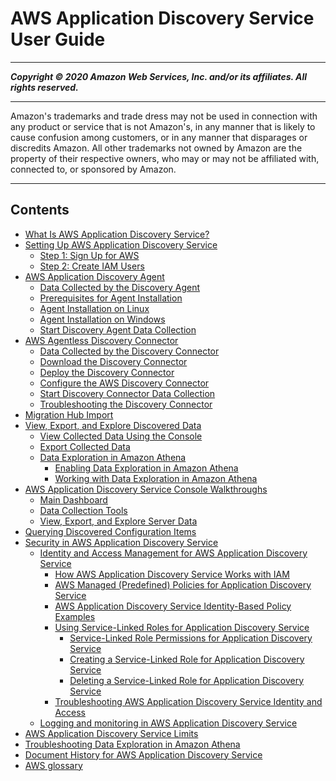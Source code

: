 # AWS Application Discovery Service User Guide

-----
*****Copyright &copy; 2020 Amazon Web Services, Inc. and/or its affiliates. All rights reserved.*****

-----
Amazon's trademarks and trade dress may not be used in 
     connection with any product or service that is not Amazon's, 
     in any manner that is likely to cause confusion among customers, 
     or in any manner that disparages or discredits Amazon. All other 
     trademarks not owned by Amazon are the property of their respective
     owners, who may or may not be affiliated with, connected to, or 
     sponsored by Amazon.

-----
## Contents
+ [What Is AWS Application Discovery Service?](what-is-appdiscovery.md)
+ [Setting Up AWS Application Discovery Service](setting-up.md)
   + [Step 1: Sign Up for AWS](setting-up-signup.md)
   + [Step 2: Create IAM Users](setting-up-iam.md)
+ [AWS Application Discovery Agent](discovery-agent.md)
   + [Data Collected by the Discovery Agent](agent-data-collected.md)
   + [Prerequisites for Agent Installation](gen-prep-agents.md)
   + [Agent Installation on Linux](install_on_linux.md)
   + [Agent Installation on Windows](install_on_windows.md)
   + [Start Discovery Agent Data Collection](start-agent-data-collection.md)
+ [AWS Agentless Discovery Connector](discovery-connector.md)
   + [Data Collected by the Discovery Connector](agentless-data-collected.md)
   + [Download the Discovery Connector](setting-up-agentless.md)
   + [Deploy the Discovery Connector](deploy-connector-appliance.md)
   + [Configure the AWS Discovery Connector](configure-connector.md)
   + [Start Discovery Connector Data Collection](start-connector-data-collection.md)
   + [Troubleshooting the Discovery Connector](agentless-troubleshooting.md)
+ [Migration Hub Import](discovery-import.md)
+ [View, Export, and Explore Discovered Data](view-and-export.md)
   + [View Collected Data Using the Console](view-data.md)
   + [Export Collected Data](export-data.md)
   + [Data Exploration in Amazon Athena](explore-data.md)
      + [Enabling Data Exploration in Amazon Athena](ce-prep-agents.md)
      + [Working with Data Exploration in Amazon Athena](working-with-data-athena.md)
+ [AWS Application Discovery Service Console Walkthroughs](console-walkthrough.md)
   + [Main Dashboard](dashboard.md)
   + [Data Collection Tools](data_collection.md)
   + [View, Export, and Explore Server Data](discovered_servers.md)
+ [Querying Discovered Configuration Items](discovery-api-queries.md)
+ [Security in AWS Application Discovery Service](security.md)
   + [Identity and Access Management for AWS Application Discovery Service](security-iam.md)
      + [How AWS Application Discovery Service Works with IAM](security_iam_service-with-iam.md)
      + [AWS Managed (Predefined) Policies for Application Discovery Service](security-iam-managed-policies.md)
      + [AWS Application Discovery Service Identity-Based Policy Examples](security_iam_id-based-policy-examples.md)
      + [Using Service-Linked Roles for Application Discovery Service](using-service-linked-roles.md)
         + [Service-Linked Role Permissions for Application Discovery Service](service-linked-role-permissions.md)
         + [Creating a Service-Linked Role for Application Discovery Service](create-service-linked-role.md)
         + [Deleting a Service-Linked Role for Application Discovery Service](delete-service-linked-role.md)
      + [Troubleshooting AWS Application Discovery Service Identity and Access](security_iam_troubleshoot.md)
   + [Logging and monitoring in AWS Application Discovery Service](logging-monitoring.md)
+ [AWS Application Discovery Service Limits](ads_service_limits.md)
+ [Troubleshooting Data Exploration in Amazon Athena](troubleshooting.md)
+ [Document History for AWS Application Discovery Service](doc-history.md)
+ [AWS glossary](glossary.md)